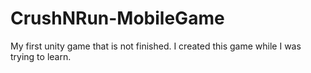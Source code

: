 # CrushNRun-MobileGame
My first unity game that is not finished. I created this game while I was trying to learn.
